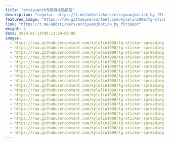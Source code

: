 ```yaml
---
title: "erciyuanjb专属静态贴纸包"
description: "regular: https://t.me/addstickers/erciyuanjbstick_by_fStikBot"
featured_image: "https://raw.githubusercontent.com/kylelin1998/tg-sticker-spreading-worldwide-images/main/img/ff5e22d2-6546-41c6-b272-fa4c472ebbed.jpg"
link: "https://t.me/addstickers/erciyuanjbstick_by_fStikBot"
weight: 3
date: 2024-01-13T09:13:20+08:00
images:
  - https://raw.githubusercontent.com/kylelin1998/tg-sticker-spreading-worldwide-images/main/img/ff5e22d2-6546-41c6-b272-fa4c472ebbed.jpg
  - https://raw.githubusercontent.com/kylelin1998/tg-sticker-spreading-worldwide-images/main/img/3e4dce1e-c37b-4834-bfb6-d6f929c15e59.jpg
  - https://raw.githubusercontent.com/kylelin1998/tg-sticker-spreading-worldwide-images/main/img/c21ccb5f-ee4d-435b-8e0d-30a703024b64.jpg
  - https://raw.githubusercontent.com/kylelin1998/tg-sticker-spreading-worldwide-images/main/img/85ae43d6-7542-47fe-8142-483d2109e15b.jpg
  - https://raw.githubusercontent.com/kylelin1998/tg-sticker-spreading-worldwide-images/main/img/7fcbd954-03db-4412-be60-ad5a29e3de4f.jpg
  - https://raw.githubusercontent.com/kylelin1998/tg-sticker-spreading-worldwide-images/main/img/f7c6f239-a0f5-49d0-aca2-64c68da2e958.jpg
  - https://raw.githubusercontent.com/kylelin1998/tg-sticker-spreading-worldwide-images/main/img/9473c43b-183e-4663-8fdc-2ab5a2f30532.jpg
  - https://raw.githubusercontent.com/kylelin1998/tg-sticker-spreading-worldwide-images/main/img/9145e921-a961-4871-bf34-122803387c51.jpg
  - https://raw.githubusercontent.com/kylelin1998/tg-sticker-spreading-worldwide-images/main/img/5239db91-c7bb-44ef-a07d-7c88f8e876bc.jpg
  - https://raw.githubusercontent.com/kylelin1998/tg-sticker-spreading-worldwide-images/main/img/3184b33f-3c34-45a9-b6a4-bd7725a49660.jpg
  - https://raw.githubusercontent.com/kylelin1998/tg-sticker-spreading-worldwide-images/main/img/f0f91a1d-decc-42a2-a959-623ccb165ebe.jpg
  - https://raw.githubusercontent.com/kylelin1998/tg-sticker-spreading-worldwide-images/main/img/45258acb-a079-4bc5-bbbb-0ed5a2380bf6.jpg
  - https://raw.githubusercontent.com/kylelin1998/tg-sticker-spreading-worldwide-images/main/img/914c1151-fff2-4095-a34f-b36f34671a9d.jpg
  - https://raw.githubusercontent.com/kylelin1998/tg-sticker-spreading-worldwide-images/main/img/3db04006-db71-4a83-a0e9-0baeaf614104.jpg
  - https://raw.githubusercontent.com/kylelin1998/tg-sticker-spreading-worldwide-images/main/img/de0bdc89-c142-40e4-be11-1deeb4c14ac7.jpg
  - https://raw.githubusercontent.com/kylelin1998/tg-sticker-spreading-worldwide-images/main/img/65d521bc-0a7a-4417-a278-9daf419147aa.jpg
  - https://raw.githubusercontent.com/kylelin1998/tg-sticker-spreading-worldwide-images/main/img/2002822b-e6b8-4b7f-b415-11f49bbe8e4e.jpg
  - https://raw.githubusercontent.com/kylelin1998/tg-sticker-spreading-worldwide-images/main/img/ef49a74f-8cca-48e0-99e1-d31e30c72f76.jpg
  - https://raw.githubusercontent.com/kylelin1998/tg-sticker-spreading-worldwide-images/main/img/20921d57-840d-4476-895d-8d83f48e2791.jpg
  - https://raw.githubusercontent.com/kylelin1998/tg-sticker-spreading-worldwide-images/main/img/45540759-6505-4746-b2cb-35aadb1f06a9.jpg
---
```

